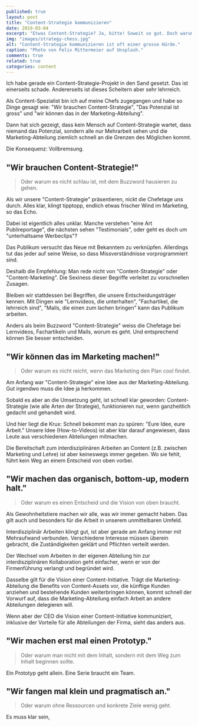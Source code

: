 ```yaml
---
published: true
layout: post
title: "Content-Strategie kommunizieren"
date: 2019-03-04
excerpt: "Etwas Content-Strategie? Ja, bitte! Soweit so gut. Doch warum bleiben Content-Initiativen oft bei der Idee stecken? Die Antwort: Kommunikation. Ein Lehrstück zum Kommunizieren von Content-Strategie."
img: "images/strategy-chess.jpg"
alt: "Content-Strategie kommunizieren ist oft einer grosse Hürde."
caption: "Photo von Felix Mittermeier auf Unsplash."
comments: true
related: true
categories: content
---
```


Ich habe gerade ein Content-Strategie-Projekt in den Sand gesetzt. Das ist einerseits schade. Andererseits ist dieses Scheitern aber sehr lehrreich. 

Als Content-Spezialist bin ich auf meine Chefs zugegangen und habe so Dinge gesagt wie: "Wir brauchen Content-Strategie", "Das Potenzial ist gross" und "wir können das in der Marketing-Abteilung".

Dann hat sich gezeigt, dass kein Mensch auf Content-Strategie wartet, dass niemand das Potenzial, sondern alle nur Mehrarbeit sehen und die Marketing-Abteilung ziemlich schnell an die Grenzen des Möglichen kommt.

Die Konsequenz: Vollbremsung.

## "Wir brauchen Content-Strategie!"

> Oder warum es nicht schlau ist, mit dem Buzzword hausieren zu gehen.

Als wir unsere "Content-Strategie" präsentieren, nickt die Chefetage uns durch. Alles klar, klingt tipptopp, endlich etwas frischer Wind im Marketing, so das Echo.

Dabei ist eigentlich alles unklar. Manche verstehen "eine Art Publireportage", die nächsten sehen "Testimonials", oder geht es doch um "unterhaltsame Werbeclips"? 

Das Publikum versucht das Neue mit Bekanntem zu verknüpfen. Allerdings tut das jeder auf seine Weise, so dass Missverständnisse vorprogrammiert sind. 

Deshalb die Empfehlung: Man rede nicht von "Content-Strategie" oder "Content-Marketing". Die Sexiness dieser Begriffe verleitet zu vorschnellen Zusagen. 

Bleiben wir stattdessen bei Begriffen, die unsere Entscheidungsträger kennen. Mit Dingen wie "Lernvideos, die unterhalten", "Fachartikel, die lehrreich sind", "Mails, die einen zum lachen bringen" kann das Publikum arbeiten.

Anders als beim Buzzword "Content-Strategie" weiss die Chefetage bei Lernvideos, Fachartikeln und Mails, worum es geht. Und entsprechend können Sie besser entscheiden. 

## "Wir können das im Marketing machen!"

> Oder warum es nicht reicht, wenn das Marketing den Plan cool findet.

Am Anfang war "Content-Strategie" eine Idee aus der Marketing-Abteilung. Gut irgendwo muss die Idee ja herkommen. 

Sobald es aber an die Umsetzung geht, ist schnell klar geworden: Content-Strategie (wie alle Arten der Strategie), funktionieren nur, wenn ganzheitlich gedacht und gehandelt wird.

Und hier liegt die Krux: Schnell bekommt man zu spüren: "Eure Idee, eure Arbeit." Unsere Idee (How-to-Videos) ist aber klar darauf angewiesen, dass Leute aus verschiedenen Abteilungen mitmachen.

Die Bereitschaft zum interdisziplinären Arbeiten an Content (z.B. zwischen Marketing und Lehre) ist aber keineswegs immer gegeben. Wo sie fehlt, führt kein Weg an einem Entscheid von oben vorbei.

## "Wir machen das organisch, bottom-up, modern halt."

> Oder warum es einen Entscheid und die Vision von oben braucht.

Als Gewohnheitstiere machen wir alle, was wir immer gemacht haben. Das gilt auch und besonders für die Arbeit in unserem unmittelbaren Umfeld. 

Interdisziplinär Arbeiten klingt gut, ist aber gerade am Anfang immer mit Mehraufwand verbunden. Verschiedene Interesse müssen überein gebracht, die Zuständigkeiten geklärt und Pflichten verteilt werden.

Der Wechsel vom Arbeiten in der eigenen Abteilung hin zur interdisziplinären Kollaboration geht einfacher, wenn er von der Firmenführung verlangt und begründet wird.

Dasselbe gilt für die Vision einer Content-Initiative. Trägt die Marketing-Abteilung die Benefits von Content-Assets vor, die künftige Kunden anziehen und bestehende Kunden weiterbringen können, kommt schnell der Vorwurf auf, dass die Marketing-Abteilung einfach Arbeit an andere Abteilungen delegieren will.

Wenn aber der CEO die Vision einer Content-Initiative kommuniziert, inklusive der Vorteile für alle Abteilungen der Firma, sieht das anders aus.

## "Wir machen erst mal einen Prototyp."

> Oder warum man nicht mit dem Inhalt, sondern mit dem Weg zum Inhalt beginnen sollte.

Ein Prototyp geht allein. Eine Serie braucht ein Team.



## "Wir fangen mal klein und pragmatisch an."

> Oder warum ohne Ressourcen und konkrete Ziele wenig geht.

Es muss klar sein, 